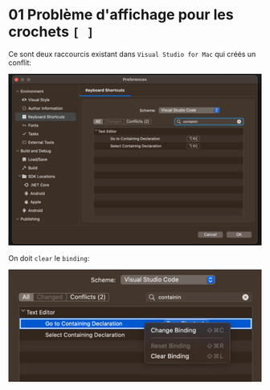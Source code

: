# 01 Problème d'affichage pour les crochets `[ ]`

Ce sont deux raccourcis existant dans `Visual Studio for Mac` qui créés un conflit:

<img src="assets/shortcut-co%20flict-square-brackets.png" alt="shortcut-co flict-square-brackets" style="zoom:50%;" />

On doit `clear` le `binding`:

<img src="assets/how-to-resolve-with-clear.png" alt="how-to-resolve-with-clear" style="zoom:50%;" />